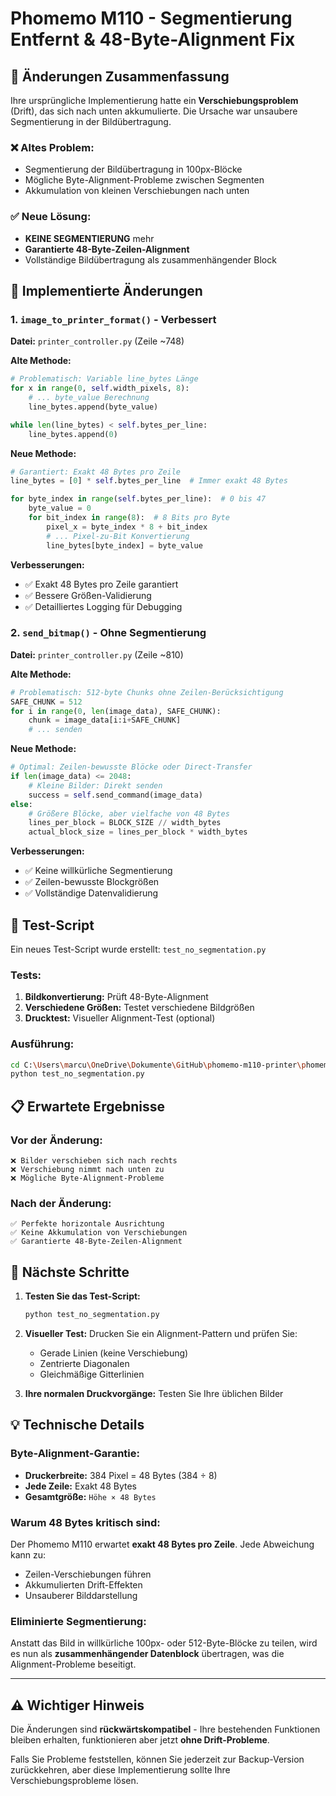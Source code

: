 # Phomemo M110 - Segmentierung Entfernt & 48-Byte-Alignment Fix

## 🎯 Änderungen Zusammenfassung

Ihre ursprüngliche Implementierung hatte ein **Verschiebungsproblem** (Drift), das sich nach unten akkumulierte. Die Ursache war unsaubere Segmentierung in der Bildübertragung.

### ❌ Altes Problem:
- Segmentierung der Bildübertragung in 100px-Blöcke
- Mögliche Byte-Alignment-Probleme zwischen Segmenten
- Akkumulation von kleinen Verschiebungen nach unten

### ✅ Neue Lösung:
- **KEINE SEGMENTIERUNG** mehr
- **Garantierte 48-Byte-Zeilen-Alignment**
- Vollständige Bildübertragung als zusammenhängender Block

## 🔧 Implementierte Änderungen

### 1. `image_to_printer_format()` - Verbessert
**Datei:** `printer_controller.py` (Zeile ~748)

**Alte Methode:**
```python
# Problematisch: Variable line_bytes Länge
for x in range(0, self.width_pixels, 8):
    # ... byte_value Berechnung
    line_bytes.append(byte_value)

while len(line_bytes) < self.bytes_per_line:
    line_bytes.append(0)
```

**Neue Methode:**
```python
# Garantiert: Exakt 48 Bytes pro Zeile
line_bytes = [0] * self.bytes_per_line  # Immer exakt 48 Bytes

for byte_index in range(self.bytes_per_line):  # 0 bis 47
    byte_value = 0
    for bit_index in range(8):  # 8 Bits pro Byte
        pixel_x = byte_index * 8 + bit_index
        # ... Pixel-zu-Bit Konvertierung
        line_bytes[byte_index] = byte_value
```

**Verbesserungen:**
- ✅ Exakt 48 Bytes pro Zeile garantiert
- ✅ Bessere Größen-Validierung
- ✅ Detailliertes Logging für Debugging

### 2. `send_bitmap()` - Ohne Segmentierung
**Datei:** `printer_controller.py` (Zeile ~810)

**Alte Methode:**
```python
# Problematisch: 512-byte Chunks ohne Zeilen-Berücksichtigung
SAFE_CHUNK = 512  
for i in range(0, len(image_data), SAFE_CHUNK):
    chunk = image_data[i:i+SAFE_CHUNK]
    # ... senden
```

**Neue Methode:**
```python
# Optimal: Zeilen-bewusste Blöcke oder Direct-Transfer
if len(image_data) <= 2048:
    # Kleine Bilder: Direkt senden
    success = self.send_command(image_data)
else:
    # Größere Blöcke, aber vielfache von 48 Bytes
    lines_per_block = BLOCK_SIZE // width_bytes
    actual_block_size = lines_per_block * width_bytes
```

**Verbesserungen:**
- ✅ Keine willkürliche Segmentierung
- ✅ Zeilen-bewusste Blockgrößen
- ✅ Vollständige Datenvalidierung

## 🧪 Test-Script

Ein neues Test-Script wurde erstellt: `test_no_segmentation.py`

### Tests:
1. **Bildkonvertierung:** Prüft 48-Byte-Alignment
2. **Verschiedene Größen:** Testet verschiedene Bildgrößen  
3. **Drucktest:** Visueller Alignment-Test (optional)

### Ausführung:
```bash
cd C:\Users\marcu\OneDrive\Dokumente\GitHub\phomemo-m110-printer\phomemo-m110-printer
python test_no_segmentation.py
```

## 📋 Erwartete Ergebnisse

### Vor der Änderung:
```
❌ Bilder verschieben sich nach rechts
❌ Verschiebung nimmt nach unten zu
❌ Mögliche Byte-Alignment-Probleme
```

### Nach der Änderung:
```
✅ Perfekte horizontale Ausrichtung
✅ Keine Akkumulation von Verschiebungen
✅ Garantierte 48-Byte-Zeilen-Alignment
```

## 🚀 Nächste Schritte

1. **Testen Sie das Test-Script:**
   ```bash
   python test_no_segmentation.py
   ```

2. **Visueller Test:** Drucken Sie ein Alignment-Pattern und prüfen Sie:
   - Gerade Linien (keine Verschiebung)
   - Zentrierte Diagonalen
   - Gleichmäßige Gitterlinien

3. **Ihre normalen Druckvorgänge:** Testen Sie Ihre üblichen Bilder

## 💡 Technische Details

### Byte-Alignment-Garantie:
- **Druckerbreite:** 384 Pixel = 48 Bytes (384 ÷ 8)
- **Jede Zeile:** Exakt 48 Bytes
- **Gesamtgröße:** `Höhe × 48 Bytes`

### Warum 48 Bytes kritisch sind:
Der Phomemo M110 erwartet **exakt 48 Bytes pro Zeile**. Jede Abweichung kann zu:
- Zeilen-Verschiebungen führen
- Akkumulierten Drift-Effekten
- Unsauberer Bilddarstellung

### Eliminierte Segmentierung:
Anstatt das Bild in willkürliche 100px- oder 512-Byte-Blöcke zu teilen, wird es nun als **zusammenhängender Datenblock** übertragen, was die Alignment-Probleme beseitigt.

---

## ⚠️ Wichtiger Hinweis

Die Änderungen sind **rückwärtskompatibel** - Ihre bestehenden Funktionen bleiben erhalten, funktionieren aber jetzt **ohne Drift-Probleme**.

Falls Sie Probleme feststellen, können Sie jederzeit zur Backup-Version zurückkehren, aber diese Implementierung sollte Ihre Verschiebungsprobleme lösen.
